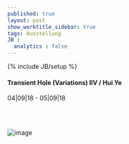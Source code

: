 ```yaml
---
published: true
layout: post
show_worktitle_sidebar: true
tags: Ausstellung
JB :
  analytics : false
---
```


{% include JB/setup %}




<p>
<h4>Transient Hole (Variations) IIV / Hui Ye</h4>
04|09|18 - 05|09|18 


<br /><br />
</p><p>
<img src="{{ site.url }}/images/hui_ye_transient_hole.jpg" alt="image">
</p>